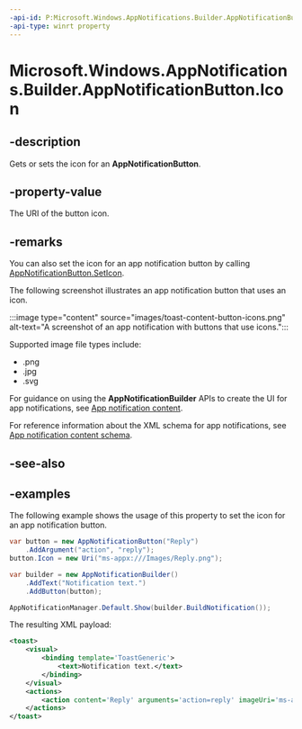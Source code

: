 ```yaml
---
-api-id: P:Microsoft.Windows.AppNotifications.Builder.AppNotificationButton.Icon
-api-type: winrt property
---
```


# Microsoft.Windows.AppNotifications.Builder.AppNotificationButton.Icon

<!--
public System.Uri Icon { get; set; }
-->


## -description

Gets or sets the icon for an **AppNotificationButton**.

## -property-value

The URI of the button icon.

## -remarks

You can also set the icon for an app notification button by calling [AppNotificationButton.SetIcon](xref:Microsoft.Windows.AppNotifications.Builder.AppNotificationButton.SetIcon(Windows.Foundation.Uri)).

The following screenshot illustrates an app notification button that uses an icon.

:::image type="content" source="images/toast-content-button-icons.png" alt-text="A screenshot of an app notification with buttons that use icons.":::

Supported image file types include:

- .png
- .jpg
- .svg

For guidance on using the **AppNotificationBuilder** APIs to create the UI for app notifications, see [App notification content](/windows/apps/design/shell/tiles-and-notifications/adaptive-interactive-toasts).

For reference information about the XML schema for app notifications, see [App notification content schema](/windows/apps/design/shell/tiles-and-notifications/toast-schema).

## -see-also

## -examples

The following example shows the usage of this property to set the icon for an app notification button.

```csharp
var button = new AppNotificationButton("Reply")
    .AddArgument("action", "reply");
button.Icon = new Uri("ms-appx:///Images/Reply.png");

var builder = new AppNotificationBuilder()
    .AddText("Notification text.")
    .AddButton(button);

AppNotificationManager.Default.Show(builder.BuildNotification());
```

The resulting XML payload:

```xml
<toast>
    <visual>
        <binding template='ToastGeneric'>
            <text>Notification text.</text>
        </binding>
    </visual>
    <actions>
        <action content='Reply' arguments='action=reply' imageUri='ms-appx:///Images/Reply.png'/>
    </actions>
</toast>
```
